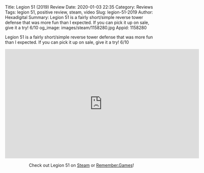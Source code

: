 Title: Legion 51 (2019) Review
Date: 2020-01-03 22:35
Category: Reviews
Tags: legion 51, positive review, steam, video
Slug: legion-51-2019
Author: Hexadigital
Summary: Legion 51 is a fairly short/simple reverse tower defense that was more fun than I expected. If you can pick it up on sale, give it a try! 6/10
og_image: images/steam/1158280.jpg
Appid: 1158280

Legion 51 is a fairly short/simple reverse tower defense that was more fun than I expected. If you can pick it up on sale, give it a try! 6/10

<center><iframe src="https://www.youtube.com/embed/iETP4_2atDc?feature=oembed" allow="accelerometer; autoplay; encrypted-media; gyroscope; picture-in-picture" width="640" height="360" frameborder="0"></iframe>

Check out Legion 51 on [Steam](https://store.steampowered.com/app/1158280/?curator_clanid=34633900) or [Remember.Games](https://remember.games/game/2288/)!</center>